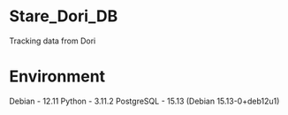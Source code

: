 # Stare_Dori_DB
Tracking data from Dori

# Environment
Debian - 12.11
Python - 3.11.2
PostgreSQL - 15.13 (Debian 15.13-0+deb12u1)
